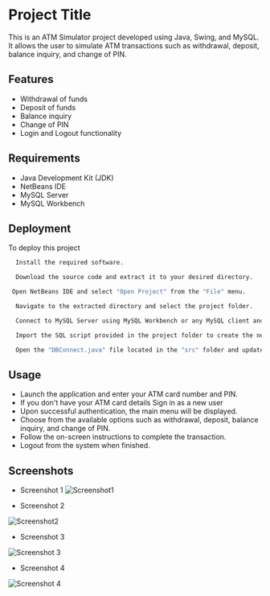 
# Project Title

This is an ATM Simulator project developed using Java, Swing, and MySQL. It allows the user to simulate ATM transactions such as withdrawal, deposit, balance inquiry, and change of PIN.


## Features

- Withdrawal of funds
- Deposit of funds
- Balance inquiry
- Change of PIN
- Login and Logout functionality


## Requirements
- Java Development Kit (JDK)
- NetBeans IDE
- MySQL Server
- MySQL Workbench


## Deployment

To deploy this project

```bash
  Install the required software.
```
```bash
  Download the source code and extract it to your desired directory.
```
```bash
 Open NetBeans IDE and select "Open Project" from the "File" menu.
```
```bash
  Navigate to the extracted directory and select the project folder.
```
```bash
  Connect to MySQL Server using MySQL Workbench or any MySQL client and create a database named "atm_simulator".
```
```bash
  Import the SQL script provided in the project folder to create the necessary tables in the "atm_simulator" database.
```
```bash
  Open the "DBConnect.java" file located in the "src" folder and update the MySQL connection details with your own MySQL server information.
```



## Usage
- Launch the application and enter your ATM card number and PIN.
- If you don't have your ATM card details Sign in as a new user
- Upon successful authentication, the main menu will be displayed.
- Choose from the available options such as withdrawal, deposit, balance inquiry, and change of PIN.
- Follow the on-screen instructions to complete the transaction.
- Logout from the system when finished.

## Screenshots
- Screenshot 1
![Screenshot1](https://user-images.githubusercontent.com/72379112/229284791-dc3c868d-be8c-499f-a04d-97bb3e02ef01.png)

- Screenshot 2

![Screenshot2](https://user-images.githubusercontent.com/72379112/229284847-25900ef8-0a69-47d5-92a5-3c16b0f10cf5.png)

- Screenshot 3

![Screenshot 3](https://user-images.githubusercontent.com/72379112/229284916-4d8e8d23-aa8f-4819-9bbc-52a57ffccf8a.png)

- Screenshot 4

![Screenshot 4](https://user-images.githubusercontent.com/72379112/229284944-5112f48a-7647-4f62-8eac-8020f8de3d3d.png)
